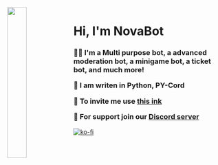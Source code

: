 <img align='left' src='https://cdn.discordapp.com/attachments/959477385626026024/975700403792515122/profile-first-issue-dark.png' width='30%'/> 

<h1 align="left">Hi, I'm NovaBot</h1>

<h3 align="left">

  👨‍💻 I'm a **Multi purpose bot, a advanced moderation bot, a minigame bot, a ticket bot, and much more!**

  🌱 I am writen in **Python, PY-Cord**
  
  🔭 To invite me use **[this ink](https://discord.com/api/oauth2/authorize?client_id=1157320015943569549&permissions=1637422198006&scope=bot)**
    
  💬 For support join our **[Discord server](https://dsc.gg/bypixeltv)**
  
</h3>

[![ko-fi](https://ko-fi.com/img/githubbutton_sm.svg)](https://ko-fi.com/Z8Z4R47FM)
